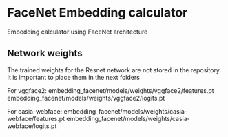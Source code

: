 # FaceNet Embedding calculator

Embedding calculator using FaceNet architecture

## Network weights

The trained weights for the Resnet network are not stored in the repository.
It is important to place them in the next folders

For vggface2:
embedding_facenet/models/weights/vggface2/features.pt
embedding_facenet/models/weights/vggface2/logits.pt

For casia-webface:
embedding_facenet/models/weights/casia-webface/features.pt
embedding_facenet/models/weights/casia-webface/logits.pt
